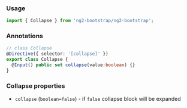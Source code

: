 ### Usage
```typescript
import { Collapse } from 'ng2-bootstrap/ng2-bootstrap';
```

### Annotations
```typescript
// class Collapse
@Directive({ selector: '[collapse]' })
export class Collapse {
  @Input() public set collapse(value:boolean) {}
}
```

### Collapse properties
- `collapse` (`boolean=false`) - if `false` collapse block will be expanded

